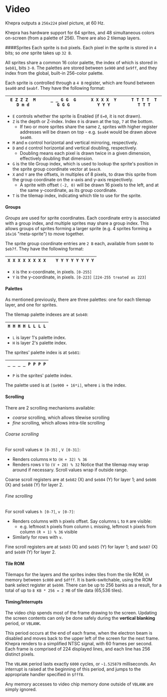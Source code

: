 Video
=====

Khepra outputs a `256x224` pixel picture, at 60 Hz.

Khepra has hardware support for 64 sprites, and 48 simultaneous colors on-screen
(from a palette of 256). There are also 2 tilemap layers.

####Sprites
Each sprite is `8x8` pixels. Each pixel in the sprite is stored in `4` bits; so 
*one* sprite takes up `32 B`.

All sprites share a common 16 color palette, the index of which is stored in
`$eb81`, bits `3-0`. The palettes are stored between `$e900` and `$e9ff`, and
they index from the global, built-in 256-color palette.

Each sprite is controlled through a `4 B` register, which are found between
`$ea00` and `$eabf`. They have the following format:

|`E Z Z Z  M D m d` | | `_ _ G G  G G G G` | | `X X X X  Y Y Y Y` | | `T T T T  T T T T` |
|------------------|---|------------------|---|------------------|---|-------------------|

- `E` controls whether the sprite is Enabled (if `E=0`, it is not drawn).
- `Z` is the depth or Z-index. Index `0` is drawn at the top, `7` at the bottom.
  - If two or more sprites share the same `Z`, sprites with higher register
  addresses will be drawn on top - e.g. `$ea04` would be drawn above `$ea00`.
- `M` and `m` control horizontal and vertical mirroring, respectively.
- `D` and `d` control horizontal and vertical doubling, respectively.
  - Doubling means each pixel is drawn twice in a given dimension, effectively
  doubling that dimension.
- `G` is the tile Group index, which is used to lookup the sprite's position in
the sprite group coordinate vector at `$eac0`.
- `X` and `Y` are the offsets, in multiples of 8 pixels, to draw this sprite
from the group coordinate on the x-axis and y-axis respectively.
  - A sprite with offset `(-2, 0)` will be drawn 16 pixels to the left, and at the
  same y-coordinate, as its group coordinate.
- `T` is the tilemap index, indicating which tile to use for the sprite.

#### Groups
*Groups* are used for sprite coordinates. Each coordinate entry is associated with
a group index, and multiple sprites may share a group index. This allows groups
of sprites forming a larger sprite (e.g. 4 sprites forming a `16x16` "meta-sprite")
to move together.

The sprite group coordinate entries are `2 B` each, available from `$eb00` to `$eb7f`.
They have the following format:

|`X X X X X X X X`| |`Y Y Y Y Y Y Y Y`|
|----------------|---|----------------|

- `X` is the x-coordinate, in pixels. `[0-255]`
- `Y` is the y-coordinate, in pixels. `[0-223]` `[224-255 treated as 223]`

#### Palettes
As mentioned previously, there are three palettes: one for each tilemap layer,
and one for sprites.

The tilemap palette indexes are at `$eb40`:

|`H H H H L L L L`|
|-----------------|

- `L` is layer 1's palette index.
- `H` is layer 2's palette index.

The sprites' palette index is at `$eb81`:

|`_ _ _ _ P P P P`|
|-----------------|

- `P` is the sprites' palette index.

The palette used is at `[$e900 + 16*i]`, where `i` is the index.

#### Scrolling
There are 2 scrolling mechanisms available:
- *coarse* scrolling, which allows tilewise scrolling
- *fine* scrolling, which allows intra-tile scrolling

###### Coarse scrolling
For scroll values `H [0-35]` , `V [0-31]`:
- Renders columns `H` to `(H + 32) % 36`
- Renders rows `V` to `(V + 28) % 32`
Notice that the tilemap may wrap around if necessary. Scroll values wrap if outside range. 

Coarse scroll registers are at `$eb82` (X) and `$eb84` (Y) for layer 1; and `$eb86`
(X) and `$eb88` (Y) for layer 2.

###### Fine scrolling
For scroll values `h [0-7]`, `v [0-7]`:
- Renders columns with `h` pixels offset. Say columns `L` to `R` are visible:
  - e.g. leftmost `h` pixels from column `L` missing, leftmost `h` pixels from column `(R + 1) % 36` visible
- Similarly for rows with `v`.

Fine scroll registers are at `$eb83` (X) and `$eb85` (Y) for layer 1; and `$eb87`
(X) and `$eb89` (Y) for layer 2.

#### Tile ROM
Tilemaps for the layers and the sprites index tiles from the tile ROM, in memory
between `$c000` and `$dfff`.
It is bank-switchable, using the ROM bank select register at `$eb90`. There can
be up to 256 banks as a result, for a total of up to `8 KB * 256 = 2 MB` of tile data
(65,536 tiles).

#### Timing/Interrupts
The video chip spends most of the frame drawing to the screen. Updating the screen
contents can only be done safely during the **vertical blanking** period, or `VBLANK`.

This period occurs at the end of each frame, when the electron beam is disabled
and moves back to the upper left of the screen for the next frame. Khepra renders
to a simplified NTSC signal, with 60 frames per second. Each frame is comprised
of 224 displayed lines, and each line has 256 distinct pixels.

The `VBLANK` period lasts exactly `6000` cycles, or `~1.525879` milliseconds. An
interrupt is raised at the beginning of this period, and jumps to the appropriate
handler specified in `$fff8`.

Any memory accesses to video chip memory done outside of `VBLANK` are simply ignored.
